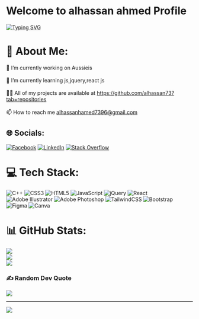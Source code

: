 <h1>Welcome to alhassan ahmed Profile</h1>
<a href="https://git.io/typing-svg"><img src="https://readme-typing-svg.herokuapp.com?font=Lilita+One&weight=600&size=31&pause=1000&center=true&vCenter=true&width=435&lines=a+Front+End+Developer" alt="Typing SVG" /></a>

# 💫 About Me:
🔭 I’m currently working on Aussieis<br><br>🌱 I’m currently learning js,jquery,react js<br><br>👨‍💻 All of my projects are available at https://github.com/alhassan73?tab=repositories<br><br>📫 How to reach me alhassanhamed7396@gmail.com


## 🌐 Socials:
[![Facebook](https://img.shields.io/badge/Alhassan_Ahmed-%231877F2.svg?logo=Facebook&logoColor=white)](https://facebook.com/https://www.facebook.com/hassanahmed731996/) [![LinkedIn](https://img.shields.io/badge/Alhassan_Ahmed-%230077B5.svg?logo=linkedin&logoColor=white)](https://www.linkedin.com/in/alhassan-ahmed) [![Stack Overflow](https://img.shields.io/badge/-Alhassan_Ahmed-FE7A16?logo=stack-overflow&logoColor=white)](https://stackoverflow.com/users/20932097) 
# 💻 Tech Stack:
![C++](https://img.shields.io/badge/c++-%2300599C.svg?style=for-the-badge&logo=c%2B%2B&logoColor=white) ![CSS3](https://img.shields.io/badge/css3-%231572B6.svg?style=for-the-badge&logo=css3&logoColor=white) ![HTML5](https://img.shields.io/badge/html5-%23E34F26.svg?style=for-the-badge&logo=html5&logoColor=white) ![JavaScript](https://img.shields.io/badge/javascript-%23323330.svg?style=for-the-badge&logo=javascript&logoColor=%23F7DF1E) ![jQuery](https://img.shields.io/badge/jquery-%230769AD.svg?style=for-the-badge&logo=jquery&logoColor=white) ![React](https://img.shields.io/badge/react-%2320232a.svg?style=for-the-badge&logo=react&logoColor=%2361DAFB) ![Adobe Illustrator](https://img.shields.io/badge/adobeillustrator-%23FF9A00.svg?style=for-the-badge&logo=adobeillustrator&logoColor=white) ![Adobe Photoshop](https://img.shields.io/badge/adobephotoshop-%2331A8FF.svg?style=for-the-badge&logo=adobephotoshop&logoColor=white) ![TailwindCSS](https://img.shields.io/badge/tailwindcss-%2338B2AC.svg?style=for-the-badge&logo=tailwind-css&logoColor=white) ![Bootstrap](https://img.shields.io/badge/bootstrap-%23563D7C.svg?style=for-the-badge&logo=bootstrap&logoColor=white) 	![Figma](https://img.shields.io/badge/figma-%23F24E1E.svg?style=for-the-badge&logo=figma&logoColor=white) ![Canva](https://img.shields.io/badge/Canva-%2300C4CC.svg?style=for-the-badge&logo=Canva&logoColor=white)
# 📊 GitHub Stats:
![](https://github-readme-stats.vercel.app/api?username=alhassan73&theme=prussian&hide_border=false&include_all_commits=false&count_private=false)<br/>
![](https://github-readme-streak-stats.herokuapp.com/?user=alhassan73&theme=prussian&hide_border=false)<br/>
![](https://github-readme-stats.vercel.app/api/top-langs/?username=alhassan73&theme=prussian&hide_border=false&include_all_commits=false&count_private=false&layout=compact)

### ✍️ Random Dev Quote
![](https://quotes-github-readme.vercel.app/api?type=horizontal&theme=tokyonight)

---
[![](https://visitcount.itsvg.in/api?id=alhassan73&icon=5&color=1)](https://visitcount.itsvg.in)

<!-- Proudly created with GPRM ( https://gprm.itsvg.in ) -->

